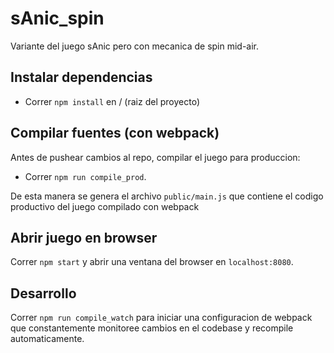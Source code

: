 # sAnic\_spin

Variante del juego sAnic pero con mecanica de spin mid-air.

## Instalar dependencias

* Correr `npm install` en / (raiz del proyecto)

## Compilar fuentes (con webpack)

Antes de pushear cambios al repo, compilar el juego para produccion:
* Correr `npm run compile_prod`.

De esta manera se genera el archivo `public/main.js` que contiene el codigo productivo del juego compilado con webpack

## Abrir juego en browser

Correr `npm start` y abrir una ventana del browser en `localhost:8080`.

## Desarrollo

Correr `npm run compile_watch` para iniciar una configuracion de webpack que constantemente monitoree cambios en el codebase y recompile automaticamente.